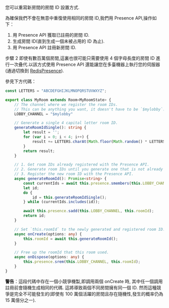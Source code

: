 您可以重寫新房間的房間 ID 設置方式.

為確保我們不會在無意中重復使用相同的房間 ID,我們用 Presence API,操作如下：

1. 用 Presence API 獲取已註冊的房間 ID.
2. 生成房間 ID(直到生成一個未被占用的 ID 為止).
3. 用 Presence API 註冊新房間 ID.

步驟 2 即使有數百萬個房間,這裏也很可能只需要使用 4 個字母長度的房間 ID 進行一次叠代.以該方式使用 Presence API 還能讓您在多臺機器上執行您的伺服器(通過切換到 [RedisPresence](https://docs.colyseus.io/server/presence/#redispresence-clientopts)).

參見下方代碼：

```typescript
const LETTERS = "ABCDEFGHIJKLMNOPQRSTUVWXYZ";

export class MyRoom extends Room<MyRoomState> {
    // The channel where we register the room IDs.
    // This can be anything you want, it doesn't have to be `$mylobby`.
    LOBBY_CHANNEL = "$mylobby"

    // Generate a single 4 capital letter room ID.
    generateRoomIdSingle(): string {
        let result = '';
        for (var i = 0; i < 4; i++) {
            result += LETTERS.charAt(Math.floor(Math.random() * LETTERS.length));
        }
        return result;
    }

    // 1. Get room IDs already registered with the Presence API.
    // 2. Generate room IDs until you generate one that is not already used.
    // 3. Register the new room ID with the Presence API.
    async generateRoomId(): Promise<string> {
        const currentIds = await this.presence.smembers(this.LOBBY_CHANNEL);
        let id;
        do {
            id = this.generateRoomIdSingle();
        } while (currentIds.includes(id));

        await this.presence.sadd(this.LOBBY_CHANNEL, this.roomId);
        return id;
    }

    // Set `this.roomId` to the newly generated and registered room ID.
    async onCreate(options: any) {
        this.roomId = await this.generateRoomId();
    }

    // Free up the roomId that this room used.
    async onDispose(options: any) {
        this.presence.srem(this.LOBBY_CHANNEL, this.roomId);
    }
}
```

**警告**：這段代碼中存在一個小競爭機製,即調用兩個 onCreate 時, 其中任一個調用註冊前會隨機生成相同的代碼. 這將導致兩個不同房間擁有同一個 ID. 然而這種競爭是完全不可能發生的(即使有 100 萬個活躍的房間且存在隨機性,發生的概率仍為 15 萬億分之一).
